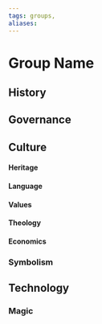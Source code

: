 ```yaml
---
tags: groups, 
aliases:
---
```


# Group Name
## History
## Governance
## Culture
#### Heritage
#### Language
#### Values
#### Theology
#### Economics
### Symbolism
## Technology
### Magic
